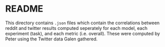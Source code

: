 # README

This directory contains `.json` files which contain the correlations between reddit and twitter results computed seperately for each model, each experiment (task), and each metric (i.e. overall). These were computed by Peter using the Twitter data Galen gathered.
